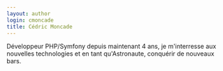 ```yaml
---
layout: author
login: cmoncade
title: Cédric Moncade
---
```

Développeur PHP/Symfony depuis maintenant 4 ans, je m'interresse aux nouvelles technologies et en tant qu'Astronaute, conquérir de nouveaux bars.

